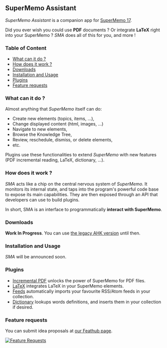 ## SuperMemo Assistant

*SuperMemo Assistant* is a companion app for [SuperMemo 17](https://super-memo.com/supermemo17.html).

Did you ever wish you could use **PDF** documents ? Or integrate **LaTeX** right into your SuperMemo ? *SMA* does all of this for you, and more !

### Table of Content
- [What can it do ?](#what-can-it-do-)
- [How does it work ?](#how-does-it-work-)
- [Downloads](#downloads)
- [Installation and Usage](#installation-and-usage)
- [Plugins](#plugins)
- [Feature requests](#feature-requests)

### What can it do ?

Almost anything that *SuperMemo* itself can do:
- Create new elements (topics, items, ...),
- Change displayed content (html, images, ...)
- Navigate to new elements,
- Browse the Knowledge Tree,
- Review, reschedule, dismiss, or delete elements,
- etc.

Plugins use these functionalities to extend *SuperMemo* with new features (PDF incremental reading, LaTeX, dictionary, ...).

### How does it work ?

*SMA* acts like a chip on the central nervous system of *SuperMemo*. It monitors its internal state, and taps into the program's powerful code base to expose its main capabilities. They are then exposed through an API that developers can use to build plugins.

In short, SMA is an interface to programmatically **interact with SuperMemo**.

### Downloads

**Work In Progress**. You can use [the legacy AHK version](https://github.com/supermemo/SuperMemoScripts) until then.

### Installation and Usage

*SMA* will be announced soon.

### Plugins

- [Incremental PDF](https://github.com/supermemo/SuperMemoAssistant.Plugins.PDF) unlocks the power of SuperMemo for PDF files.
- [LaTeX](https://github.com/supermemo/SuperMemoAssistant.Plugins.LateX) integrates LaTeX in your SuperMemo elements.
- [Feeds](https://github.com/supermemo/SuperMemoAssistant.Plugins.Feeds) automatically imports your favourite RSS/Atom feeds in your collection.
- [Dictionary](https://github.com/supermemo/SuperMemoAssistant.Plugins.Dictionary) lookups words definitions, and inserts them in your collection if desired.

### Feature requests

You can submit idea proposals at [our Feathub page](https://feathub.com/supermemo/SuperMemoAssistant).

[![Feature Requests](http://feathub.com/supermemo/SuperMemoAssistant?format=svg)](http://feathub.com/supermemo/SuperMemoAssistant)
